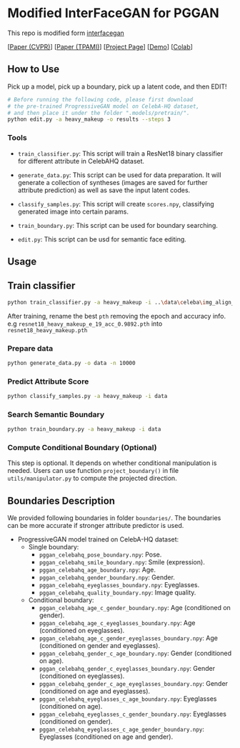 # Modified InterFaceGAN for PGGAN

This repo is modified form [interfacegan](https://github.com/genforce/interfacegan)

[[Paper (CVPR)](https://arxiv.org/pdf/1907.10786.pdf)]
[[Paper (TPAMI)](https://arxiv.org/pdf/2005.09635.pdf)]
[[Project Page](https://genforce.github.io/interfacegan/)]
[[Demo](https://www.youtube.com/watch?v=uoftpl3Bj6w)]
[[Colab](https://colab.research.google.com/github/genforce/interfacegan/blob/master/docs/InterFaceGAN.ipynb)]

## How to Use

Pick up a model, pick up a boundary, pick up a latent code, and then EDIT!

```bash
# Before running the following code, please first download
# the pre-trained ProgressiveGAN model on CelebA-HQ dataset,
# and then place it under the folder ".models/pretrain/".
python edit.py -a heavy_makeup -o results --steps 3
```

### Tools
- `train_classifier.py`: This script will train a ResNet18 binary classifier for different attribute in CelebAHQ dataset.

- `generate_data.py`: This script can be used for data preparation. It will generate a collection of syntheses (images are saved for further attribute prediction) as well as save the input latent codes.

- `classify_samples.py`: This script will create `scores.npy`, classifying generated image into certain params.

- `train_boundary.py`: This script can be used for boundary searching.

- `edit.py`: This script can be usd for semantic face editing.

## Usage

## Train classifier
```bash
python train_classifier.py -a heavy_makeup -i ..\data\celeba\img_align_celeba\ 
```
After training, rename the best `pth` removing the epoch and accuracy info. e.g `resnet18_heavy_makeup_e_19_acc_0.9892.pth` into `resnet18_heavy_makeup.pth`

### Prepare data

```bash
python generate_data.py -o data -n 10000
```

### Predict Attribute Score

```bash
python classify_samples.py -a heavy_makeup -i data 
```

### Search Semantic Boundary

```bash
python train_boundary.py -a heavy_makeup -i data
```

### Compute Conditional Boundary (Optional)

This step is optional. It depends on whether conditional manipulation is needed. Users can use function `project_boundary()` in file `utils/manipulator.py` to compute the projected direction.

## Boundaries Description

We provided following boundaries in folder `boundaries/`. The boundaries can be more accurate if stronger attribute predictor is used.

- ProgressiveGAN model trained on CelebA-HQ dataset:
  - Single boundary:
    - `pggan_celebahq_pose_boundary.npy`: Pose.
    - `pggan_celebahq_smile_boundary.npy`: Smile (expression).
    - `pggan_celebahq_age_boundary.npy`: Age.
    - `pggan_celebahq_gender_boundary.npy`: Gender.
    - `pggan_celebahq_eyeglasses_boundary.npy`: Eyeglasses.
    - `pggan_celebahq_quality_boundary.npy`: Image quality.
  - Conditional boundary:
    - `pggan_celebahq_age_c_gender_boundary.npy`: Age (conditioned on gender).
    - `pggan_celebahq_age_c_eyeglasses_boundary.npy`: Age (conditioned on eyeglasses).
    - `pggan_celebahq_age_c_gender_eyeglasses_boundary.npy`: Age (conditioned on gender and eyeglasses).
    - `pggan_celebahq_gender_c_age_boundary.npy`: Gender (conditioned on age).
    - `pggan_celebahq_gender_c_eyeglasses_boundary.npy`: Gender (conditioned on eyeglasses).
    - `pggan_celebahq_gender_c_age_eyeglasses_boundary.npy`: Gender (conditioned on age and eyeglasses).
    - `pggan_celebahq_eyeglasses_c_age_boundary.npy`: Eyeglasses (conditioned on age).
    - `pggan_celebahq_eyeglasses_c_gender_boundary.npy`: Eyeglasses (conditioned on gender).
    - `pggan_celebahq_eyeglasses_c_age_gender_boundary.npy`: Eyeglasses (conditioned on age and gender).
